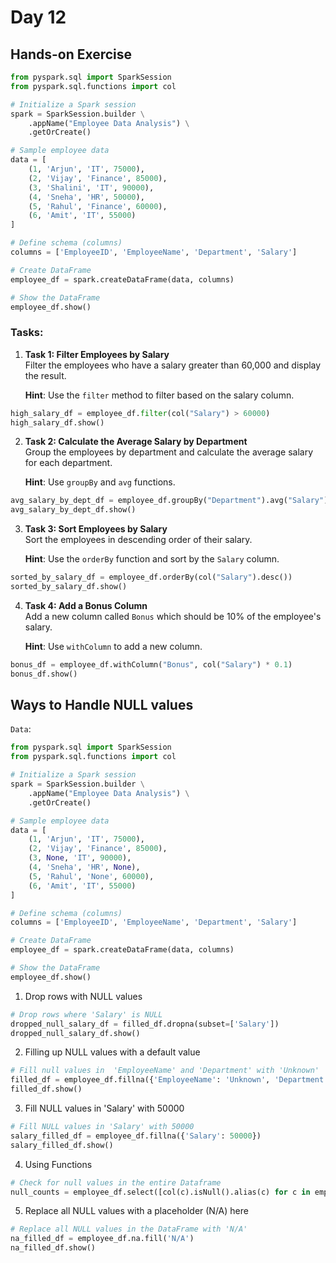 # Day 12

## Hands-on Exercise
```python
from pyspark.sql import SparkSession
from pyspark.sql.functions import col

# Initialize a Spark session
spark = SparkSession.builder \
    .appName("Employee Data Analysis") \
    .getOrCreate()

# Sample employee data
data = [
    (1, 'Arjun', 'IT', 75000),
    (2, 'Vijay', 'Finance', 85000),
    (3, 'Shalini', 'IT', 90000),
    (4, 'Sneha', 'HR', 50000),
    (5, 'Rahul', 'Finance', 60000),
    (6, 'Amit', 'IT', 55000)
]

# Define schema (columns)
columns = ['EmployeeID', 'EmployeeName', 'Department', 'Salary']

# Create DataFrame
employee_df = spark.createDataFrame(data, columns)

# Show the DataFrame
employee_df.show()
```

### Tasks:

1. **Task 1: Filter Employees by Salary**  
   Filter the employees who have a salary greater than 60,000 and display the result.

   **Hint**: Use the `filter` method to filter based on the salary column.
```python
high_salary_df = employee_df.filter(col("Salary") > 60000)
high_salary_df.show()
```

2. **Task 2: Calculate the Average Salary by Department**  
   Group the employees by department and calculate the average salary for each department.

   **Hint**: Use `groupBy` and `avg` functions.
```python
avg_salary_by_dept_df = employee_df.groupBy("Department").avg("Salary")
avg_salary_by_dept_df.show()
```

3. **Task 3: Sort Employees by Salary**  
   Sort the employees in descending order of their salary.

   **Hint**: Use the `orderBy` function and sort by the `Salary` column.
```python
sorted_by_salary_df = employee_df.orderBy(col("Salary").desc())
sorted_by_salary_df.show()
```

4. **Task 4: Add a Bonus Column**  
   Add a new column called `Bonus` which should be 10% of the employee's salary.

   **Hint**: Use `withColumn` to add a new column.
```python
bonus_df = employee_df.withColumn("Bonus", col("Salary") * 0.1)
bonus_df.show()
```

## Ways to Handle NULL values

`Data`:
```python
from pyspark.sql import SparkSession
from pyspark.sql.functions import col

# Initialize a Spark session
spark = SparkSession.builder \
    .appName("Employee Data Analysis") \
    .getOrCreate()

# Sample employee data
data = [
    (1, 'Arjun', 'IT', 75000),
    (2, 'Vijay', 'Finance', 85000),
    (3, None, 'IT', 90000),
    (4, 'Sneha', 'HR', None),
    (5, 'Rahul', 'None', 60000),
    (6, 'Amit', 'IT', 55000)
]

# Define schema (columns)
columns = ['EmployeeID', 'EmployeeName', 'Department', 'Salary']

# Create DataFrame
employee_df = spark.createDataFrame(data, columns)

# Show the DataFrame
employee_df.show()
```

1. Drop rows with NULL values
```python
# Drop rows where 'Salary' is NULL
dropped_null_salary_df = filled_df.dropna(subset=['Salary'])
dropped_null_salary_df.show()
```

2. Filling up NULL values with a default value
```python
# Fill null values in  'EmployeeName' and 'Department' with 'Unknown'
filled_df = employee_df.fillna({'EmployeeName': 'Unknown', 'Department': 'Unknown'})
filled_df.show()
```

3. Fill NULL values in 'Salary' with 50000
```python
# Fill NULL values in 'Salary' with 50000
salary_filled_df = employee_df.fillna({'Salary': 50000})
salary_filled_df.show()
```

4. Using Functions
```python 
# Check for null values in the entire Dataframe
null_counts = employee_df.select([col(c).isNull().alias(c) for c in employee_df.columns]).show()
```

5. Replace all NULL values with a placeholder (N/A) here
```python
# Replace all NULL values in the DataFrame with 'N/A'
na_filled_df = employee_df.na.fill('N/A')
na_filled_df.show()
```
